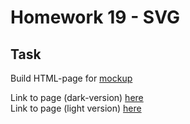 # Homework 19 - SVG
## Task
Build HTML-page for [mockup](https://www.figma.com/file/X5pUiuIm5iIGsG34XntSOy/SVG---Freehand-landing?node-id=0%3A1&t=iNZQGi4iLPIU0e4M-0)

Link to page (dark-version)  [here](https://ruslana-p.github.io/Beetroot_Academy_Homeworks/Homework-16_SVG/dark-mockup/index.html)     
Link to page (light version) [here](https://ruslana-p.github.io/Beetroot_Academy_Homeworks/Homework-16_SVG/light-mockup/index.html)